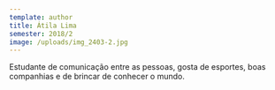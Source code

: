 ```yaml
---
template: author
title: Átila Lima
semester: 2018/2
image: /uploads/img_2403-2.jpg
---
```

Estudante de comunicação entre as pessoas, gosta de esportes, boas companhias e de brincar de conhecer o mundo.
